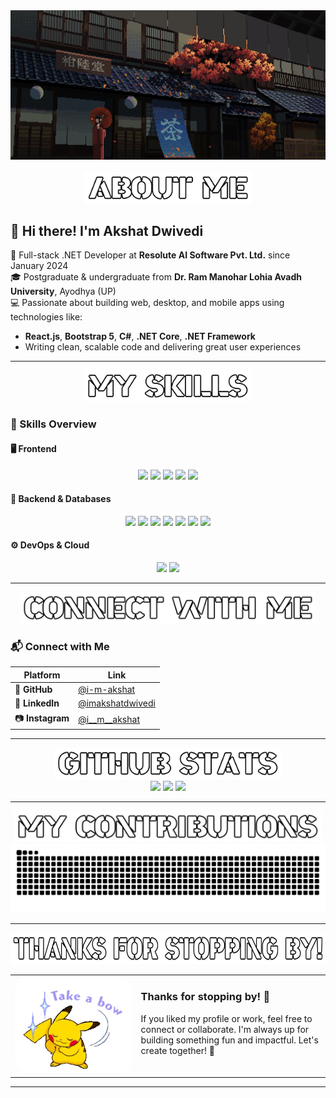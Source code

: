 <div align="center">
  <img src="Blackrush.gif" alt="Banner" />
</div>

<br/>

<div align="center">
  <img src="aboutme.png" alt="About Me" height="50" />
</div>

## 👋 Hi there! I'm Akshat Dwivedi

🚀 Full-stack .NET Developer at **Resolute AI Software Pvt. Ltd.** since January 2024  
🎓 Postgraduate & undergraduate from **Dr. Ram Manohar Lohia Avadh University**, Ayodhya (UP)  
💻 Passionate about building web, desktop, and mobile apps using technologies like:

- **React.js**, **Bootstrap 5**, **C#**, **.NET Core**, **.NET Framework**
- Writing clean, scalable code and delivering great user experiences

---

<div align="center">
  <img src="Skills.png" alt="Skills" height="50"/>
</div>

### 🧠 Skills Overview

#### 🖥️ Frontend

<div align="center">
  <img src="https://profilinator.rishav.dev/skills-assets/react-original-wordmark.svg" height="40" />
  <img src="https://profilinator.rishav.dev/skills-assets/bootstrap-plain.svg" height="40" />
  <img src="https://profilinator.rishav.dev/skills-assets/html5-original-wordmark.svg" height="40" />
  <img src="https://profilinator.rishav.dev/skills-assets/css3-original-wordmark.svg" height="40" />
  <img src="https://profilinator.rishav.dev/skills-assets/javascript-original.svg" height="40" />
</div>

#### 🧰 Backend & Databases

<div align="center">
  <img src="https://profilinator.rishav.dev/skills-assets/csharp-original.svg" height="40" />
  <img src="https://profilinator.rishav.dev/skills-assets/dot-net-original-wordmark.svg" height="40" />
  <img src="https://profilinator.rishav.dev/skills-assets/dotnetcore.png" height="40" />
  <img src="https://profilinator.rishav.dev/skills-assets/nodejs-original-wordmark.svg" height="40" />
  <img src="https://profilinator.rishav.dev/skills-assets/express-original-wordmark.svg" height="40" />
  <img src="https://profilinator.rishav.dev/skills-assets/mysql-original-wordmark.svg" height="40" />
  <img src="https://profilinator.rishav.dev/skills-assets/mongodb-original-wordmark.svg" height="40" />
</div>

#### ⚙️ DevOps & Cloud

<div align="center">
  <img src="https://profilinator.rishav.dev/skills-assets/git-scm-icon.svg" height="40" />
  <img src="https://profilinator.rishav.dev/skills-assets/microsoft_azure-icon.svg" height="40" />
</div>

---

<div align="center">
  <img src="connect.png" alt="Connect with Me" height="50" />
</div>

### 📬 Connect with Me

| Platform    | Link |
|-------------|------|
| 🔗 **GitHub**     | [@i-m-akshat](https://github.com/i-m-akshat) |
| 💼 **LinkedIn**   | [@imakshatdwivedi](https://linkedin.com/in/imakshatdwivedi/) |
| 📷 **Instagram**  | [@i__m__akshat](https://instagram.com/i__m__akshat/) |

---

<div align="center">
  <img src="githubstats.png" alt="GitHub Stats" height="50" />
</div>

<div align="center">
  <img src="https://github-readme-stats.vercel.app/api?username=i-m-akshat&show_icons=true&count_private=true&hide_border=true" />
  <img src="https://github-readme-stats.vercel.app/api/top-langs/?username=i-m-akshat&layout=compact&hide_border=true" />
  <img src="https://github-readme-streak-stats.herokuapp.com/?user=i-m-akshat&hide_border=true" />
</div>

---

<div align="center">
  <img src="contributions.png" alt="Contributions" height="50" />
</div>

<div align="center">
  <img src="github-user-contribution.svg" />
</div>

---

<div align="center">
  <img src="thanks.png" alt="Thanks" height="50" />
</div>

<table style="border: none; width: 100%;">
  <tr>
    <td style="width: 40%;">
      <img src="ThanksPikachu.gif" style="border-radius: 20px; width: 100%;" alt="Thanks!" />
    </td>
    <td style="width: 60%; vertical-align: top;">
      <h3>Thanks for stopping by! 🙏</h3>
      <p>If you liked my profile or work, feel free to connect or collaborate. I'm always up for building something fun and impactful. Let's create together! 🚀</p>
    </td>
  </tr>
</table>

---

